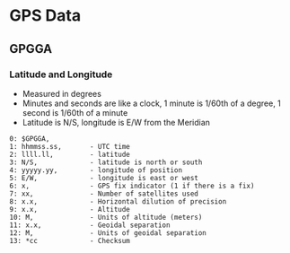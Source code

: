 # GPS Data
## GPGGA
### Latitude and Longitude
- Measured in degrees
- Minutes and seconds are like a clock, 1 minute is 1/60th of a degree, 1 second is 1/60th of a minute
- Latitude is N/S, longitude is E/W from the Meridian
```
0: $GPGGA,
1: hhmmss.ss,       - UTC time
2: llll.ll,         - latitude
3: N/S,             - latitude is north or south
4: yyyyy.yy,        - longitude of position
5: E/W,             - longitude is east or west
6: x,               - GPS fix indicator (1 if there is a fix)
7: xx,              - Number of satellites used
8: x.x,             - Horizontal dilution of precision
9: x.x,             - Altitude
10: M,              - Units of altitude (meters)
11: x.x,            - Geoidal separation
12: M,              - Units of geoidal separation
13: *cc             - Checksum
```